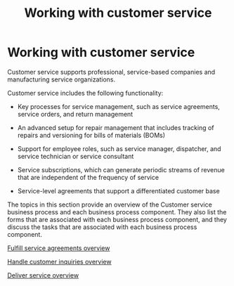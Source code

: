 ﻿---
title: Working with customer service
TOCTitle: Working with customer service
ms:assetid: ad4a4ad5-7661-4856-96d5-830218ea8e5c
ms:mtpsurl: https://technet.microsoft.com/en-us/library/Gg243098(v=AX.60)
ms:contentKeyID: 36058926
ms.date: 04/18/2014
mtps_version: v=AX.60
_tocRel: gg243098(v=ax.60)/toc.json
f1_keywords:
- service
- repair
- order
- agreements
---

# Working with customer service 




Customer service supports professional, service-based companies and manufacturing service organizations.

Customer service includes the following functionality:

  - Key processes for service management, such as service agreements, service orders, and return management

  - An advanced setup for repair management that includes tracking of repairs and versioning for bills of materials (BOMs)

  - Support for employee roles, such as service manager, dispatcher, and service technician or service consultant

  - Service subscriptions, which can generate periodic streams of revenue that are independent of the frequency of service

  - Service-level agreements that support a differentiated customer base

The topics in this section provide an overview of the Customer service business process and each business process component. They also list the forms that are associated with each business process component, and they discuss the tasks that are associated with each business process component.

[Fulfill service agreements overview](fulfill-service-agreements-overview.md)

[Handle customer inquiries overview](handle-customer-inquiries-overview.md)

[Deliver service overview](deliver-service-overview.md)

  


